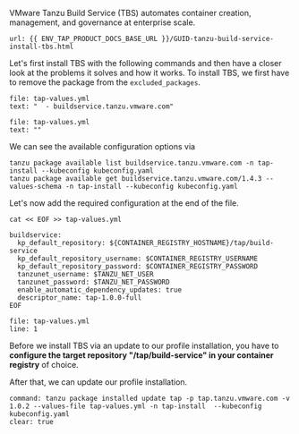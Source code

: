 VMware Tanzu Build Service (TBS) automates container creation, management, and governance at enterprise scale.
```dashboard:open-url
url: {{ ENV_TAP_PRODUCT_DOCS_BASE_URL }}/GUID-tanzu-build-service-install-tbs.html
```

Let's first install TBS with the following commands and then have a closer look at the problems it solves and how it works.
To install TBS, we first have to remove the package from the `excluded_packages`.
```editor:select-matching-text
file: tap-values.yml
text: "  - buildservice.tanzu.vmware.com"
```
```editor:replace-text-selection
file: tap-values.yml
text: ""
```

We can see the available configuration options via
```execute
tanzu package available list buildservice.tanzu.vmware.com -n tap-install --kubeconfig kubeconfig.yaml
tanzu package available get buildservice.tanzu.vmware.com/1.4.3 --values-schema -n tap-install --kubeconfig kubeconfig.yaml
```

Let's now add the required configuration at the end of the file.
```execute
cat << EOF >> tap-values.yml

buildservice:
  kp_default_repository: ${CONTAINER_REGISTRY_HOSTNAME}/tap/build-service
  kp_default_repository_username: $CONTAINER_REGISTRY_USERNAME
  kp_default_repository_password: $CONTAINER_REGISTRY_PASSWORD
  tanzunet_username: $TANZU_NET_USER
  tanzunet_password: $TANZU_NET_PASSWORD
  enable_automatic_dependency_updates: true
  descriptor_name: tap-1.0.0-full
EOF
```
```editor:open-file
file: tap-values.yml
line: 1
```

Before we install TBS via an update to our profile installation, you have to **configure the target repository "/tap/build-service" in your container registry** of choice.

After that, we can update our profile installation.
```terminal:execute
command: tanzu package installed update tap -p tap.tanzu.vmware.com -v 1.0.2 --values-file tap-values.yml -n tap-install  --kubeconfig kubeconfig.yaml
clear: true
```